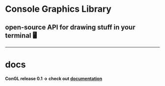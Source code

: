 # Console Graphics Library

## 	open-source  API for drawing stuff in your terminal 🖥
---
# docs
#### ConGL release 0.1 -> check out [documentation](docs.md)
